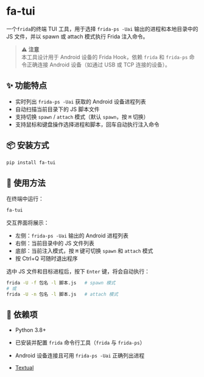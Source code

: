 # fa-tui

一个`frida`的终端 TUI 工具，用于选择 `frida-ps -Uai` 输出的进程和本地目录中的 JS 文件，并以 spawn 或 attach 模式执行 Frida 注入命令。

> ⚠️ **注意**  
> 本工具设计用于 Android 设备的 Frida Hook，依赖 `frida` 和 `frida-ps` 命令正确连接 Android 设备（如通过 USB 或 TCP 连接的设备）。

## ✨ 功能特点

- 实时列出 `frida-ps -Uai` 获取的 Android 设备进程列表
- 自动扫描当前目录下的 JS 脚本文件
- 支持切换 `spawn` / `attach` 模式（默认 `spawn`，按 `M` 切换）
- 支持鼠标和键盘操作选择进程和脚本，回车自动执行注入命令

## 📦 安装方式


```bash
pip install fa-tui
````

## 🚀 使用方法

在终端中运行：

```bash
fa-tui
```

交互界面将展示：
* 左侧：`frida-ps -Uai` 输出的 Android 进程列表
* 右侧：当前目录中的 JS 文件列表
* 底部：当前注入模式，按 `M` 键可切换 `spawn` 和 `attach` 模式
* 按 Ctrl+Q 可随时退出程序

选中 JS 文件和目标进程后，按下 `Enter` 键，将会自动执行：

```bash
frida -U -f 包名 -l 脚本.js   # spawn 模式
# 或
frida -U -n 包名 -l 脚本.js   # attach 模式
```

## 🔧 依赖项

* Python 3.8+

* 已安装并配置 `frida` 命令行工具（`frida` 与 `frida-ps`）

* Android 设备连接且可用 `frida-ps -Uai` 正确列出进程

* [Textual](https://github.com/Textualize/textual)

